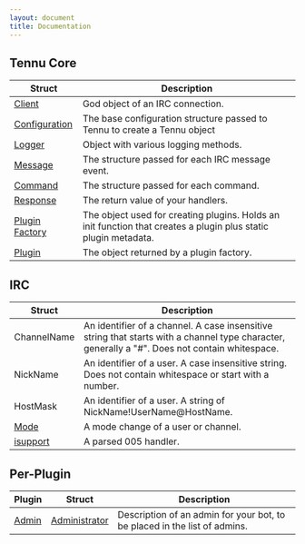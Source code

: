 ```yaml
---
layout: document
title: Documentation
---
```


## Tennu Core

| Struct | Description |
| ------ | ----------- |
| [Client](client) | God object of an IRC connection. |
| [Configuration](configuration) | The base configuration structure passed to Tennu to create a Tennu object |
| [Logger](logger) | Object with various logging methods. |
| [Message](message-properties) | The structure passed for each IRC message event. |
| [Command](command-properties) | The structure passed for each command. |
| [Response](response) | The return value of your handlers. |
| [Plugin Factory](plugin-factory) | The object used for creating plugins. Holds an init function that creates a plugin plus static plugin metadata. |
| [Plugin](plugin) | The object returned by a plugin factory. |

## IRC

| Struct | Description |
| ------ | ----------- |
| ChannelName | An identifier of a channel. A case insensitive string that starts with a channel type character, generally a "#". Does not contain whitespace. |
| NickName | An identifier of a user. A case insensitive string. Does not contain whitespace or start with a number. |
| HostMask | An identifier of a user. A string of NickName!UserName@HostName.
| [Mode](mode) | A mode change of a user or channel. |
| [isupport](isupport) | A parsed 005 handler. |


## Per-Plugin

| Plugin | Struct | Description |
| ------ | ------ | ----------- |
| [Admin](./plugins/admin) | [Administrator](administrator) | Description of an admin for your bot, to be placed in the list of admins. |